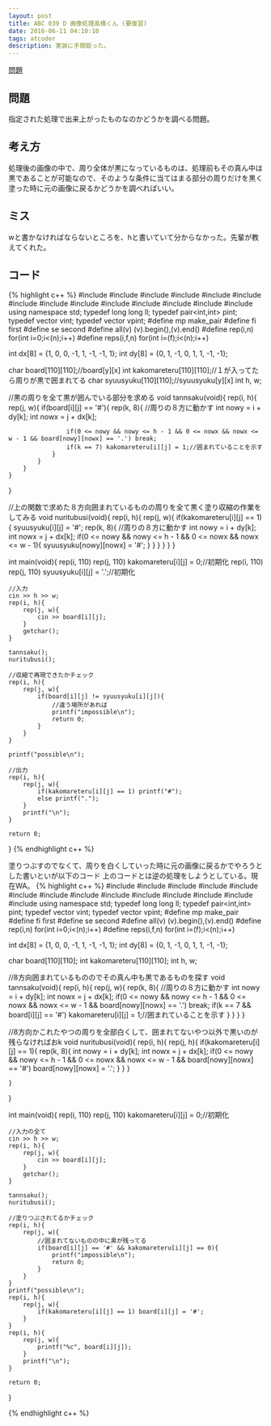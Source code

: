 ```yaml
---
layout: post
title: ABC 039 D 画像処理高橋くん (要復習)
date: 2016-06-11 04:10:10
tags: atcoder
description: 実装に手間取った。
---
```


[問題](http://abc039.contest.atcoder.jp/tasks/abc039_d)

## 問題
指定された処理で出来上がったものなのかどうかを調べる問題。

## 考え方
処理後の画像の中で、周り全体が黒になっているものは、処理前もその真ん中は黒であることが可能なので、そのような条件に当てはまる部分の周りだけを黒く塗った時に元の画像に戻るかどうかを調べればいい。

## ミス
wと書かなければならないところを、hと書いていて分からなかった。先輩が教えてくれた。


## コード

{% highlight c++ %}
#include <iostream>
#include <string>
#include <algorithm>
#include <functional>
#include <vector>
#include <stack>
#include <queue>
#include <set>
#include <bitset>
#include <map>
#include <cstdio>
#include <cstdlib>
#include <cstring>
#include <cmath>
using namespace std;
typedef long long ll;
typedef pair<int,int> pint;
typedef vector<int> vint;
typedef vector<pint> vpint;
#define mp make_pair
#define fi first
#define se second
#define all(v) (v).begin(),(v).end()
#define rep(i,n) for(int i=0;i<(n);i++)
#define reps(i,f,n) for(int i=(f);i<(n);i++)

int dx[8] = {1, 0, 0, -1, 1, -1, -1, 1};
int dy[8] = {0, 1, -1, 0, 1, 1, -1, -1};

char board[110][110];//board[y][x]
int kakomareteru[110][110];//１が入ってたら周りが黒で囲まれてる
char syuusyuku[110][110];//syuusyuku[y][x]
int h, w;

//黒の周りを全て黒が囲んでいる部分を求める
void tannsaku(void){
	rep(i, h){
		rep(j, w){
			if(board[i][j] == '#'){
				rep(k, 8){
					//周りの８方に動かす
					int nowy = i + dy[k];
					int nowx = j + dx[k];

					if(0 <= nowy && nowy <= h - 1 && 0 <= nowx && nowx <= w - 1 && board[nowy][nowx] == '.') break;
					if(k == 7) kakomareteru[i][j] = 1;//囲まれていることを示す
				}
			}
		}
	}

}

//上の関数で求めた８方向囲まれているものの周りを全て黒く塗り収縮の作業をしてみる
void nuritubusi(void){
	rep(i, h){
		rep(j, w){
			if(kakomareteru[i][j] == 1){
				syuusyuku[i][j] = '#';
				rep(k, 8){
					//周りの８方に動かす
					int nowy = i + dy[k];
					int nowx = j + dx[k];
					if(0 <= nowy && nowy <= h - 1 && 0 <= nowx && nowx <= w - 1){
						syuusyuku[nowy][nowx] = '#';
					}
				}
			}
		}
	}
}

int main(void){
	rep(i, 110) rep(j, 110) kakomareteru[i][j] = 0;//初期化
	rep(i, 110) rep(j, 110) syuusyuku[i][j] = '.';//初期化
 
 	//入力
	cin >> h >> w;
	rep(i, h){
		rep(j, w){
			cin >> board[i][j];
		}
		getchar();
	}

	tannsaku();
	nuritubusi();

	//収縮で再現できたかチェック
	rep(i, h){
		rep(j, w){
			if(board[i][j] != syuusyuku[i][j]){
				//違う場所があれば
				printf("impossible\n");
				return 0;
			}
		}
	}

	printf("possible\n");

	//出力
	rep(i, h){
		rep(j, w){
			if(kakomareteru[i][j] == 1) printf("#");
			else printf(".");
		}
		printf("\n");
	}

	return 0;
}
{% endhighlight c++ %}

塗りつぶすのでなくて、周りを白くしていった時に元の画像に戻るかでやろうとした書いといが以下のコード
上のコードとは逆の処理をしようとしている。現在WA。
{% highlight c++ %}
#include <iostream>
#include <string>
#include <algorithm>
#include <functional>
#include <vector>
#include <stack>
#include <queue>
#include <set>
#include <bitset>
#include <map>
#include <cstdio>
#include <cstdlib>
#include <cstring>
#include <cmath>
using namespace std;
typedef long long ll;
typedef pair<int,int> pint;
typedef vector<int> vint;
typedef vector<pint> vpint;
#define mp make_pair
#define fi first
#define se second
#define all(v) (v).begin(),(v).end()
#define rep(i,n) for(int i=0;i<(n);i++)
#define reps(i,f,n) for(int i=(f);i<(n);i++)

int dx[8] = {1, 0, 0, -1, 1, -1, -1, 1};
int dy[8] = {0, 1, -1, 0, 1, 1, -1, -1};

char board[110][110];
int kakomareteru[110][110];
int h, w;

//8方向囲まれているもののでその真ん中も黒であるものを探す
void tannsaku(void){
	rep(i, h){
		rep(j, w){
			rep(k, 8){
				//周りの８方に動かす
				int nowy = i + dy[k];
				int nowx = j + dx[k];
				if(0 <= nowy && nowy <= h - 1 && 0 <= nowx && nowx <= w - 1 && board[nowy][nowx] == '.') break;
				if(k == 7 && board[i][j] == '#') kakomareteru[i][j] = 1;//囲まれていることを示す
			}
		}
	}
}

//8方向かこれたやつの周りを全部白くして、囲まれてないやつ以外で黒いのが残らなければおk
void nuritubusi(void){
	rep(i, h){
		rep(j, h){
			if(kakomareteru[i][j] == 1){
				rep(k, 8){
					int nowy = i + dy[k];
					int nowx = j + dx[k];
					if(0 <= nowy && nowy <= h - 1 && 0 <= nowx && nowx <= w - 1 && board[nowy][nowx] == '#')
						board[nowy][nowx] = '.';
				}
			}
		}

	}
}

int main(void){
	rep(i, 110) rep(j, 110) kakomareteru[i][j] = 0;//初期化
 
 	//入力の全て
	cin >> h >> w;
	rep(i, h){
		rep(j, w){
			cin >> board[i][j];
		}
		getchar();
	}

	tannsaku();
	nuritubusi();

	//塗りつぶされてるかチェック
	rep(i, h){
		rep(j, w){
			//囲まれてないものの中に黒が残ってる
			if(board[i][j] == '#' && kakomareteru[i][j] == 0){
				printf("impossible\n");
				return 0;
			}
		}
	}
	printf("possible\n");
	rep(i, h){
		rep(j, w){
			if(kakomareteru[i][j] == 1) board[i][j] = '#';
		}
	}
	rep(i, h){
		rep(j, w){
			printf("%c", board[i][j]);
		}
		printf("\n");
	}

	return 0;
}

{% endhighlight c++ %}